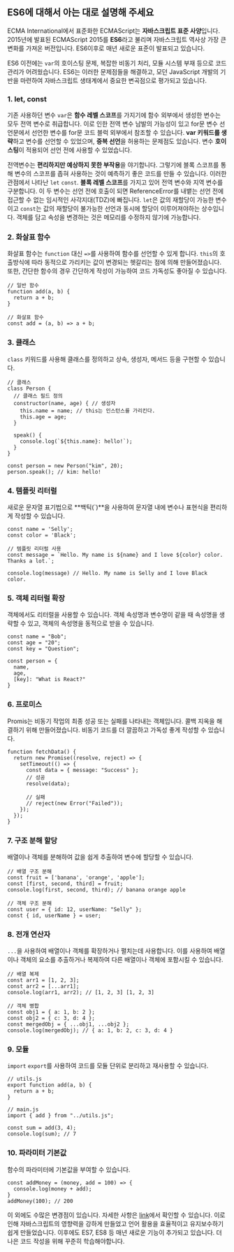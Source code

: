 ## ES6에 대해서 아는 대로 설명해 주세요

ECMA International에서 표준화한 ECMAScript는 **자바스크립트 표준 사양**입니다.
2015년에 발표된 ECMAScript 2015를 **ES6**라고 불리며 자바스크립트 역사상 가장 큰 변화를 가져온 버전입니다. ES6이후로 매년 새로운 표준이 발표되고 있습니다. 

ES6 이전에는 `var`의 호이스팅 문제, 복잡한 비동기 처리, 모듈 시스템 부재 등으로 코드 관리가 어려웠습니다. 
ES6는 이러한 문제점들을 해결하고, 모던 JavaScript 개발의 기반을 마련하여 자바스크립트 생태계에서 중요한 변곡점으로 평가되고 있습니다.

### 1. let, const

기존 사용하던 변수 `var`은 **함수 레벨 스코프**를 가지기에 함수 외부에서 생성한 변수는 모두 전역 변수로 취급합니다. 이로 인한 전역 변수 남발의 가능성이 있고
for문 변수 선언문에서 선언한 변수를 for문 코드 블럭 외부에서 참조할 수 있습니다.
**var 키워드를 생략**하고 변수를 선언할 수 있었으며, **중복 선언**을 허용하는 문제점도 있습니다.
변수 **호이스팅**이 적용되어 선언 전에 사용할 수 있었습니다.

전역변수는 **편리하지만 예상하지 못한 부작용**을 야기합니다. 그렇기에 블록 스코프를 통해 변수의 스코프를 좁혀 사용하는 것이 예측하기 좋은 코드를 만들 수 있습니다.
이러한 관점에서 나타난 `let` `const`. **블록 레벨 스코프**를 가지고 있어 전역 변수와 지역 변수를 구분합니다.
이 두 변수는 선언 전에 호출이 되면 ReferenceError를 내뱉는 선언 전에 접근할 수 없는 임시적인 사각지대(TDZ)에 빠집니다.
`let`은 값의 재할당이 가능한 변수이고 `const`는 값의 재할당이 불가능한 선언과 동시에 할당이 이루어져야하는 상수입니다. 객체를 담고 속성을 변경하는 것은 메모리를 수정하지 않기에 가능합니다.

### 2. 화살표 함수

화살표 함수는 `function` 대신 `=>`를 사용하여 함수를 선언할 수 있게 합니다. 
`this`의 호출방식에 따라 동적으로 가리키는 값이 변경되는 헷갈리는 점에 의해 만들어졌습니다. 
또한, 간단한 함수의 경우 간단하게 작성이 가능하여 코드 가독성도 좋아질 수 있습니다.
```
// 일반 함수
function add(a, b) {
  return a + b;
}

// 화살표 함수
const add = (a, b) => a + b;
```

### 3. 클래스

`class` 키워드를 사용해 클래스를 정의하고 상속, 생성자, 메서드 등을 구현할 수 있습니다. 
```
// 클래스
class Person {
  // 클래스 필드 정의
  constructor(name, age) { // 생성자
    this.name = name; // this는 인스턴스를 가리킨다.
    this.age = age;
  }

  speak() {
    console.log(`${this.name}: hello!`);
  }
}

const person = new Person("kim", 20);
person.speak(); // kim: hello!
```

### 4. 템플릿 리터럴

새로운 문자열 표기법으로 **백틱(`)**을 사용하여 문자열 내에 변수나 표현식을 편리하게 작성할 수 있습니다.

```
const name = 'Selly';
const color = 'Black';

// 템플릿 리터럴 사용
const message = `Hello. My name is ${name} and I love ${color} color.
Thanks a lot.`;

console.log(message) // Hello. My name is Selly and I love Black color.
```

### 5. 객체 리터럴 확장

객체에서도 리터럴을 사용할 수 있습니다. 객체 속성명과 변수명이 같을 때 속성명을 생략할 수 있고, 객체의 속성명을 동적으로 받을 수 있습니다.
```
const name = "Bob";
const age = "20";
const key = "Question";

const person = {
  name,
  age,
  [key]: "What is React?"
}
```

### 6. 프로미스

Promis는 비동기 작업의 최종 성공 또는 실패를 나타내는 객체입니다. 콜백 지옥을 해결하기 위해 만들어졌습니다. 비동기 코드를 더 깔끔하고 가독성 좋게 작성할 수 있습니다.
```
function fetchData() {
  return new Promise((resolve, reject) => {
    setTimeout(() => {
      const data = { message: "Success" };
      // 성공
      resolve(data);

      // 실패
      // reject(new Error("Failed"));
    });
  });
}
```

### 7. 구조 분해 할당

배열이나 객체를 분해하여 값을 쉽게 추출하여 변수에 할당할 수 있습니다.
```
// 배열 구조 분해
const fruit = ['banana', 'orange', 'apple'];
const [first, second, third] = fruit;
console.log(first, second, third); // banana orange apple

// 객체 구조 분해
const user = { id: 12, userName: "Selly" };
const { id, userName } = user;
```

### 8. 전개 연산자

`...`을 사용하여 배열이나 객체를 확장하거나 펼치는데 사용합니다. 이를 사용하여 배열이나 객체의 요소를 추출하거나 복제하여 다른 배열이나 객체에 포함시킬 수 있습니다.
```
// 배열 복제
const arr1 = [1, 2, 3];
const arr2 = [...arr1];
console.log(arr1, arr2); // [1, 2, 3] [1, 2, 3]

// 객체 병합
const obj1 = { a: 1, b: 2 };
const obj2 = { c: 3, d: 4 };
const mergedObj = { ...obj1, ...obj2 };
console.log(mergedObj); // { a: 1, b: 2, c: 3, d: 4 }
```

### 9. 모듈

`import` `export`를 사용하여 코드를 모듈 단위로 분리하고 재사용할 수 있습니다. 
```
// utils.js
export function add(a, b) {
  return a + b;
}

// main.js
import { add } from "../utils.js";

const sum = add(3, 4);
console.log(sum); // 7
```

### 10. 파라미터 기본값

함수의 파라미터에 기본값을 부여할 수 있습니다.
```
const addMoney = (money, add = 100) => {
  console.log(money + add);
}
addMoney(100); // 200
```

이 외에도 수많은 변경점이 있습니다. 자세한 사항은 [link](https://262.ecma-international.org/6.0/)에서 확인할 수 있습니다.
이로인해 자바스크립트의 영향력을 강하게 만들었고 언어 활용을 효율적이고 유지보수하기 쉽게 만들었습니다. 이후에도 ES7, ES8 등 매년 새로운 기능이 추가되고 있습니다.
더 나은 코드 작성을 위해 꾸준히 학습해야합니다.

